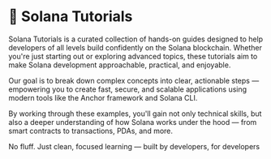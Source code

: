 # 🌊 Solana Tutorials
Solana Tutorials is a curated collection of hands-on guides designed to help developers of all levels build confidently on the Solana blockchain. Whether you're just starting out or exploring advanced topics, these tutorials aim to make Solana development approachable, practical, and enjoyable.

Our goal is to break down complex concepts into clear, actionable steps — empowering you to create fast, secure, and scalable applications using modern tools like the Anchor framework and Solana CLI.

By working through these examples, you'll gain not only technical skills, but also a deeper understanding of how Solana works under the hood — from smart contracts to transactions, PDAs, and more.

No fluff. Just clean, focused learning — built by developers, for developers
